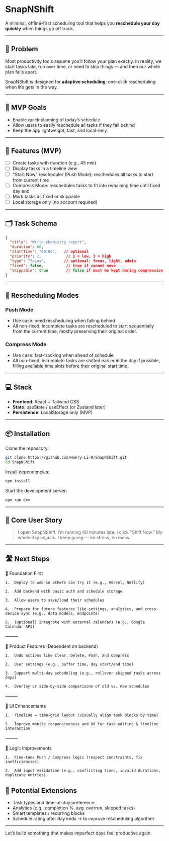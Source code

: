 # SnapNShift

A minimal, offline-first scheduling tool that helps you **reschedule your day quickly** when things go off track.

---

## 🧠 Problem

Most productivity tools assume you’ll follow your plan exactly. In reality, we start tasks late, run over time, or need to skip things — and then our whole plan falls apart.

SnapNShift is designed for **adaptive scheduling**: one-click rescheduling when life gets in the way.

---

## 🎯 MVP Goals

- Enable quick planning of today’s schedule
- Allow users to easily reschedule all tasks if they fall behind
- Keep the app lightweight, fast, and local-only

---

## 🔧 Features (MVP)

- [ ] Create tasks with duration (e.g., 45 min)
- [ ] Display tasks in a timeline view
- [ ] "Start Now" rescheduler (Push Mode): reschedules all tasks to start from current time
- [ ] Compress Mode: reschedules tasks to fit into remaining time until fixed day end
- [ ] Mark tasks as fixed or skippable
- [ ] Local storage only (no account required)

---

## 🗂️ Task Schema

```json
{
  "title": "Write chemistry report",
  "duration": 60,
  "startTime": "09:00",   // optional
  "priority": 2,           // 1 = low, 3 = high
  "type": "focus",        // optional: focus, light, admin
  "fixed": false,          // true if cannot move
  "skippable": true        // false if must be kept during compression
}
```

---

## 🔁 Rescheduling Modes

### Push Mode
- Use case: need rescheduling when falling behind
- All non-fixed, incomplete tasks are rescheduled to start sequentially from the current time, mostly preserving their original order.

### Compress Mode
- Use case: fast-tracking when ahead of schedule
- All non-fixed, incomplete tasks are shifted earlier in the day if possible, filling available time slots before their original start time.

---

## 💻 Stack

- **Frontend**: React + Tailwind CSS
- **State**: useState / useEffect (or Zustand later)
- **Persistence**: LocalStorage only (MVP)

---

## 📦 Installation

Clone the repository:
```bash
git clone https://github.com/Henry-Li-R/SnapNShift.git
cd SnapNShift
```

Install dependencies:
```bash
npm install
```

Start the development server:
```bash
npm run dev
```


---

## 📌 Core User Story

> I open SnapNShift. I’m running 40 minutes late. I click "Shift Now." My whole day adjusts. I keep going — no stress, no mess.

---

## 🛣️ Next Steps
🧱 Foundation First

	1.	Deploy to web so others can try it (e.g., Vercel, Netlify)
 
	2.	Add backend with basic auth and schedule storage
 
	3.	Allow users to save/load their schedules
 
	4.	Prepare for future features like settings, analytics, and cross-device sync (e.g., data models, endpoints)
 
	5.	(Optional) Integrate with external calendars (e.g., Google Calendar API)

⸻

🔧 Product Features (Dependent on backend)

	1.	Undo actions like Clear, Delete, Push, and Compress
 
	2.	User settings (e.g., buffer time, day start/end time)
 
	3.	Support multi-day scheduling (e.g., rollover skipped tasks across days)
 
	4.	Overlay or side-by-side comparisons of old vs. new schedules

⸻

🎨 UI Enhancements

	1.	Timeline → time-grid layout (visually align task blocks by time)
 
	2.	Improve mobile responsiveness and UX for task editing & timeline interaction

⸻

🧠 Logic Improvements

	1.	Fine-tune Push / Compress logic (respect constraints, fix inefficiencies)
 
	2.	Add input validation (e.g., conflicting times, invalid durations, duplicate entries)


## 🔮 Potential Extensions
- Task types and time-of-day preference
- Analytics (e.g., completion %, avg. overrun, skipped tasks)
- Smart templates / recurring blocks
- Schedule rating after day ends -> to improve rescheduling algorithm





---

Let’s build something that makes imperfect days feel productive again.
